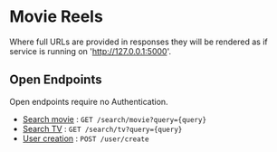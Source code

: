 # Movie Reels

Where full URLs are provided in responses they will be rendered as if service
is running on 'http://127.0.0.1:5000'.

## Open Endpoints

Open endpoints require no Authentication.

* [Search movie](search.md) : `GET /search/movie?query={query}`
* [Search TV](search.md) : `GET /search/tv?query={query}`
* [User creation](user/create.md) : `POST /user/create`